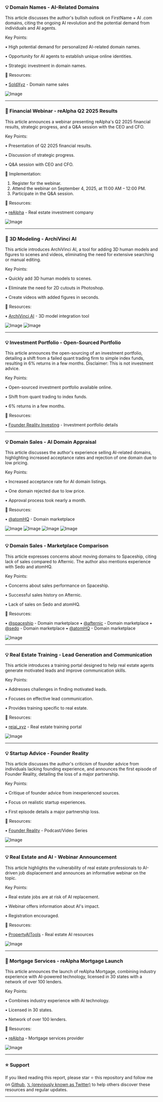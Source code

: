 ### 💡 Domain Names - AI-Related Domains

This article discusses the author's bullish outlook on FirstName + AI .com domains, citing the ongoing AI revolution and the potential demand from individuals and AI agents.

Key Points:

• High potential demand for personalized AI-related domain names.


•  Opportunity for AI agents to establish unique online identities.


•  Strategic investment in domain names.


🔗 Resources:

• [SoldXyz](https://x.com/SoldXyz) - Domain name sales


![Image](https://pbs.twimg.com/media/Gz8IJnkbwAAeY7V?format=jpg&name=small)


---
### 🚀 Financial Webinar - reAlpha Q2 2025 Results

This article announces a webinar presenting reAlpha's Q2 2025 financial results, strategic progress, and a Q&A session with the CEO and CFO.

Key Points:

• Presentation of Q2 2025 financial results.


• Discussion of strategic progress.


• Q&A session with CEO and CFO.


🚀 Implementation:

1. Register for the webinar.
2. Attend the webinar on September 4, 2025, at 11:00 AM – 12:00 PM.
3. Participate in the Q&A session.

🔗 Resources:

• [reAlpha](https://x.com/reAlpha) - Real estate investment company


![Image](https://pbs.twimg.com/media/Gz5U72OW0AA6GQ7?format=jpg&name=small)


---
### 🤖 3D Modeling - ArchiVinci AI

This article introduces ArchiVinci AI, a tool for adding 3D human models and figures to scenes and videos, eliminating the need for extensive searching or manual editing.

Key Points:

• Quickly add 3D human models to scenes.


• Eliminate the need for 2D cutouts in Photoshop.


• Create videos with added figures in seconds.



🔗 Resources:

• [ArchiVinci AI](https://x.com/ArchiVinciAI) - 3D model integration tool


![Image](https://pbs.twimg.com/media/Gz7DykUWAAALG4x?format=jpg&name=small)
![Image](https://pbs.twimg.com/media/Gz7DykTWEAAQQMb?format=jpg&name=small)



---
### 💡 Investment Portfolio - Open-Sourced Portfolio

This article announces the open-sourcing of an investment portfolio, detailing a shift from a failed quant trading firm to simple index funds, resulting in 6% returns in a few months.  Disclaimer: This is not investment advice.

Key Points:

• Open-sourced investment portfolio available online.


•  Shift from quant trading to index funds.


•  6% returns in a few months.



🔗 Resources:

• [Founder Reality Investing](founderreality.com/investing/) - Investment portfolio details


---
### 💡 Domain Sales - AI Domain Appraisal

This article discusses the author's experience selling AI-related domains, highlighting increased acceptance rates and rejection of one domain due to low pricing.

Key Points:

• Increased acceptance rate for AI domain listings.


•  One domain rejected due to low price.


•  Approval process took nearly a month.


🔗 Resources:

• [@atomHQ](https://x.com/atomHQ) - Domain marketplace


![Image](https://pbs.twimg.com/media/Gy6U9KzboAEmU1Q?format=jpg&name=small)
![Image](https://pbs.twimg.com/media/Gy6U9LEbcAANuR0?format=jpg&name=small)
![Image](https://pbs.twimg.com/media/Gy6U9K8aYAAGFND?format=jpg&name=small)
![Image](https://pbs.twimg.com/media/Gy6U9K2bcAABKZb?format=jpg&name=small)


---
### 💡 Domain Sales - Marketplace Comparison

This article expresses concerns about moving domains to Spaceship, citing lack of sales compared to Afternic.  The author also mentions experience with Sedo and atomHQ.

Key Points:

• Concerns about sales performance on Spaceship.


•  Successful sales history on Afternic.


•  Lack of sales on Sedo and atomHQ.


🔗 Resources:

• [@spaceship](https://x.com/spaceship) - Domain marketplace
• [@afternic](https://x.com/afternic) - Domain marketplace
• [@sedo](https://x.com/Sedo) - Domain marketplace
• [@atomHQ](https://x.com/atomHQ) - Domain marketplace


![Image](https://pbs.twimg.com/tweet_video_thumb/GyC22aBaUAAtRNg.jpg)


---
### 💡 Real Estate Training - Lead Generation and Communication

This article introduces a training portal designed to help real estate agents generate motivated leads and improve communication skills.

Key Points:

• Addresses challenges in finding motivated leads.


•  Focuses on effective lead communication.


•  Provides training specific to real estate.


🔗 Resources:

• [reiai_xyz](https://x.com/reiai_xyz) - Real estate training portal


![Image](https://pbs.twimg.com/media/GyBOUg8WEAAAByi?format=jpg&name=small)


---
### 💡 Startup Advice - Founder Reality

This article discusses the author's criticism of founder advice from individuals lacking founding experience, and announces the first episode of Founder Reality, detailing the loss of a major partnership.

Key Points:

• Critique of founder advice from inexperienced sources.


•  Focus on realistic startup experiences.


•  First episode details a major partnership loss.



🔗 Resources:

• [Founder Reality](https://t.co/rRFPHI9TE8) - Podcast/Video Series



![Image](https://pbs.twimg.com/amplify_video_thumb/1954540708188098560/img/REOsrA2aJFxsCLwV.jpg)



---
### 💡 Real Estate and AI - Webinar Announcement

This article highlights the vulnerability of real estate professionals to AI-driven job displacement and announces an informative webinar on the topic.

Key Points:

• Real estate jobs are at risk of AI replacement.


•  Webinar offers information about AI's impact.


•  Registration encouraged.


🔗 Resources:

• [PropertyAITools](https://x.com/PropertyAITools) - Real estate AI resources


![Image](https://pbs.twimg.com/media/GxHSU_jXkAAZ9I_?format=jpg&name=small)


---
### 🚀 Mortgage Services - reAlpha Mortgage Launch

This article announces the launch of reAlpha Mortgage, combining industry experience with AI-powered technology, licensed in 30 states with a network of over 100 lenders.

Key Points:

• Combines industry experience with AI technology.


• Licensed in 30 states.


• Network of over 100 lenders.


🔗 Resources:

• [reAlpha](https://x.com/reAlpha) - Mortgage services provider


![Image](https://pbs.twimg.com/amplify_video_thumb/1950536665673691136/img/l4h6c7TbrsCQxEPW.jpg)


---

### ⭐️ Support

If you liked reading this report, please star ⭐️ this repository and follow me on [Github](https://github.com/Drix10), [𝕏 (previously known as Twitter)](https://x.com/DRIX_10_) to help others discover these resources and regular updates.

---